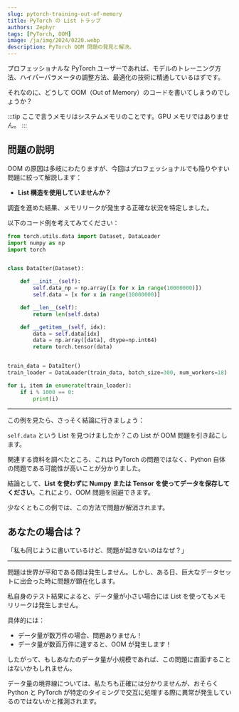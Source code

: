 ```yaml
---
slug: pytorch-training-out-of-memory
title: PyTorch の List トラップ
authors: Zephyr
tags: [PyTorch, OOM]
image: /ja/img/2024/0220.webp
description: PyTorch OOM 問題の発見と解決。
---
```


プロフェッショナルな PyTorch ユーザーであれば、モデルのトレーニング方法、ハイパーパラメータの調整方法、最適化の技術に精通しているはずです。

それなのに、どうして OOM（Out of Memory）のコードを書いてしまうのでしょうか？

<!-- truncate -->

:::tip
ここで言うメモリはシステムメモリのことです。GPU メモリではありません。
:::

## 問題の説明

OOM の原因は多岐にわたりますが、今回はプロフェッショナルでも陥りやすい問題に絞って解説します：

- **List 構造を使用していませんか？**

調査を進めた結果、メモリリークが発生する正確な状況を特定しました。

以下のコード例を考えてみてください：

```python
from torch.utils.data import Dataset, DataLoader
import numpy as np
import torch


class DataIter(Dataset):

    def __init__(self):
        self.data_np = np.array([x for x in range(10000000)])
        self.data = [x for x in range(10000000)]

    def __len__(self):
        return len(self.data)

    def __getitem__(self, idx):
        data = self.data[idx]
        data = np.array([data], dtype=np.int64)
        return torch.tensor(data)


train_data = DataIter()
train_loader = DataLoader(train_data, batch_size=300, num_workers=18)

for i, item in enumerate(train_loader):
    if i % 1000 == 0:
        print(i)
```

---

この例を見たら、さっそく結論に行きましょう：

`self.data` という List を見つけましたか？この List が OOM 問題を引き起こします。

関連する資料を調べたところ、これは PyTorch の問題ではなく、Python 自体の問題である可能性が高いことが分かりました。

結論として、**List を使わずに Numpy または Tensor を使ってデータを保存してください**。これにより、OOM 問題を回避できます。

少なくともこの例では、この方法で問題が解消されます。

## あなたの場合は？

「私も同じように書いているけど、問題が起きないのはなぜ？」

---

問題は世界が平和である間は発生しません。しかし、ある日、巨大なデータセットに出会った時に問題が顕在化します。

私自身のテスト結果によると、データ量が小さい場合には List を使ってもメモリリークは発生しません。

具体的には：

- データ量が数万件の場合、問題ありません！
- データ量が数百万件に達すると、OOM が発生します！

したがって、もしあなたのデータ量が小規模であれば、この問題に直面することはないかもしれません。

データ量の境界線については、私たちも正確には分かりませんが、おそらく Python と PyTorch が特定のタイミングで交互に処理する際に異常が発生しているのではないかと推測されます。
